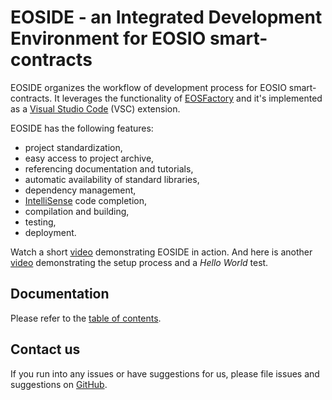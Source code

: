 # EOSIDE - an Integrated Development Environment for EOSIO smart-contracts

EOSIDE organizes the workflow of development process for EOSIO smart-contracts. It leverages the functionality of [EOSFactory](https://eosfactory.io/) and it's implemented as a [Visual Studio Code](https://code.visualstudio.com/) (VSC) extension.

EOSIDE has the following features:

- project standardization,
- easy access to project archive,
- referencing documentation and tutorials,
- automatic availability of standard libraries,
- dependency management,
- [IntelliSense](https://code.visualstudio.com/docs/editor/intellisense) code completion,
- compilation and building,
- testing,
- deployment.

Watch a short [video]("https://eosfactory.io/eoside/html/_static/five_minutes.mp4) demonstrating EOSIDE in action. And here is another [video](https://eosfactory.io/eoside/html/_static/installing.mp4) demonstrating the setup process and a *Hello World* test.

## Documentation

Please refer to the [table of contents](https://eosfactory.io/eoside/html/index.html).

## Contact us

If you run into any issues or have suggestions for us, please file issues and suggestions on [GitHub](https://github.com/tokenika/eoside/issues).

